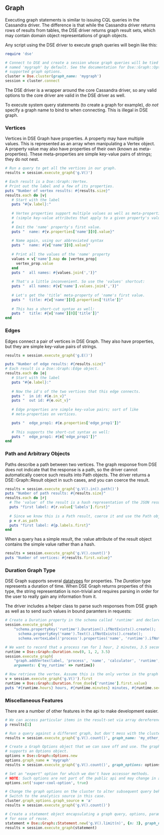 ## Graph
Executing graph statements is similar to issuing CQL queries in the Cassandra
driver. The difference is that while the Cassandra driver returns rows of results from
tables, the DSE driver returns graph result sets, which may contain domain object
representations of graph objects.

Any script using the DSE driver to execute graph queries will begin like this: 

```ruby
require 'dse'

# Connect to DSE and create a session whose graph queries will be tied to the graph
# named 'mygraph' by default. See the documentation for Dse::Graph::Options for all
# supported graph options.
cluster = Dse.cluster(graph_name: 'mygraph')
session = cluster.connect
```

The DSE driver is a wrapper around the core Cassandra driver, so any valid options to
the core driver are valid in the DSE driver as well.
 
To execute system query statements (to create a graph for example), *do not* specify a
graph name to bind to when connecting. This is illegal in DSE graph. 

### Vertices ###
Vertices in DSE Graph have properties. A property may have multiple values. This is
represented as an array when manipulating a Vertex object. A property value may also
have properties of their own (known as meta-properties). These meta-properties are
simple key-value pairs of strings; they do not nest.

```ruby
# Run a query to get all the vertices in our graph.
results = session.execute_graph('g.V()')

# Each result is a Dse::Graph::Vertex.
# Print out the label and a few of its properties.
puts "Number of vertex results: #{results.size}"
results.each do |v|
   # Start with the label
   puts "#{v.label}:"
   
   # Vertex properties support multiple values as well as meta-properties
   # (simple key-value attributes that apply to a given property's value).
   #
   # Emit the 'name' property's first value.
   puts "  name: #{v.properties['name'][0].value}"
   
   # Name again, using our abbreviated syntax
   puts "  name: #{v['name'][0].value}"
   
   # Print all the values of the 'name' property
   values = v['name'].map do |vertex_prop|
     vertex_prop.value
   end
   puts "  all names: #{values.join(',')}"
   
   # That's a little inconvenient. So use the 'values' shortcut:
   puts "  all names: #{v['name'].values.join(',')}"
   
   # Let's get the 'title' meta-property of 'name's first value.
   puts "  title: #{v['name'][0].properties['title']}"
   
   # This has a short-cut syntax as well:
   puts "  title: #{v['name'][0]['title']}"
end
```

### Edges ###
Edges connect a pair of vertices in DSE Graph. They also have properties,
but they are simple key-value pairs of strings.

```ruby
results = session.execute_graph('g.E()')

puts "Number of edge results: #{results.size}"
# Each result is a Dse::Graph::Edge object.
results.each do |e|
   # Start with the label
   puts "#{e.label}:"
   
   # Now the id's of the two vertices that this edge connects.
   puts "  in id: #{e.in_v}"
   puts "  out id: #{e.out_v}"
   
   # Edge properties are simple key-value pairs; sort of like
   # meta-properties on vertices.

   puts "  edge_prop1: #{e.properties['edge_prop1']}"
   
   # This supports the short-cut syntax as well:
   puts "  edge_prop1: #{e['edge_prop1']}"
end
```

### Path and Arbitrary Objects ###
Paths describe a path between two vertices. The graph response from DSE does not
indicate that the response is a path, so the driver cannot automatically
coerce such results into Path objects. The driver returns a DSE::Graph::Result
object in such cases, and you can coerce the result.

```ruby
results = session.execute_graph('g.V().in().path()')
puts "Number of path results: #{results.size}"
results.each do |r|
  # The 'value' of the result is a hash representation of the JSON result.
  puts "first label: #{r.value['labels'].first}"
  
  # Since we know this is a Path result, coerce it and use the Path object's methods.
  p = r.as_path
  puts "first label: #{p.labels.first}"
end
```

When a query has a simple result, the :value attribute of the result object
contains the simple value rather than a hash.

```ruby
results = session.execute_graph('g.V().count()')
puts "Number of vertices: #{results.first.value}"
```

### Duration Graph Type ###
DSE Graph supports several [datatypes](
http://docs.datastax.com/en/latest-dse/datastax_enterprise/graph/reference/refDSEGraphDataTypes.html)
for properties. The *Duration* type represents a duration of time. When DSE Graph returns properties of this type,
the string representation is non-trivial and requires parsing in order for the user to really gain any information from it.

The driver includes a helper class to parse such responses from DSE graph as well as to send such values in bound
paramters in requests:

```ruby
# Create a Duration property in the schema called 'runtime' and declare that 'process' vertices can have this property.
session.execute_graph(
    "schema.propertyKey('runtime').Duration().ifNotExists().create();
      schema.propertyKey('name').Text().ifNotExists().create();
      schema.vertexLabel('process').properties('name', 'runtime').ifNotExists().create()")

# We want to record that a process ran for 1 hour, 2 minutes, 3.5 seconds.
runtime = Dse::Graph::Duration.new(0, 1, 2, 3.5)
session.execute_graph(
    "graph.addVertex(label, 'process', 'name', 'calculator', 'runtime', my_runtime);",
    arguments: {'my_runtime' => runtime})

# Now retrieve the vertex. Assume this is the only vertex in the graph for simplicity. 
v = session.execute_graph('g.V()').first
runtime = Dse::Graph::Duration.from_dse(v['runtime'].first.value)
puts "#{runtime.hours} hours, #{runtime.minutes} minutes, #{runtime.seconds} seconds"
```

### Miscellaneous Features ###
There are a number of other features in the api to make development easier.

```ruby
# We can access particular items in the result-set via array dereference
p results[1]

# Run a query against a different graph, but don't mess with the cluster default.
results = session.execute_graph('g.V().count()', graph_name: 'my_other__graph')

# Create a Graph Options object that we can save off and use. The graph_options arg to execute_graph
# supports an Options object.
options = Dse::Graph::Options.new
options.graph_name = 'mygraph'
results = session.execute_graph('g.V().count()', graph_options: options)

# Set an "expert" option for which we don't have accessor methods.
# NOTE: Such options are not part of the public api and may change in a future release of DSE.
options.set('super-cool-option', true)

# Change the graph options on the cluster to alter subsequent query behavior.
# Switch to the analytics source in this case.
cluster.graph_options.graph_source = 'a'
results = session.execute_graph('g.V().count()')

# Create a statement object encapsulating a graph query, options, parameters,
# for ease of reuse.
statement = Dse::Graph::Statement.new('g.V().limit(n)', {n: 3}, graph_name: 'mygraph')
results = session.execute_graph(statement)
```
